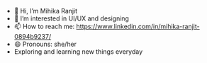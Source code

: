 - 👋 Hi, I’m Mihika Ranjit
- 👀 I’m interested in UI/UX and designing
- 📫 How to reach me: https://www.linkedin.com/in/mihika-ranjit-0894b9237/
- 😄 Pronouns: she/her
- Exploring and learning new things everyday 


<!---
mimi428/mimi428 is a ✨ special ✨ repository because its `README.md` (this file) appears on your GitHub profile.
You can click the Preview link to take a look at your changes.
--->
